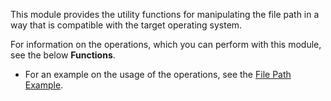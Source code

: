 This module provides the utility functions for manipulating the file path in a way that is compatible with 
the target operating system.

For information on the operations, which you can perform with this module, see the below **Functions**.

* For an example on the usage of the operations, see the [File Path Example](https://ballerina.io/v1-2/learn/by-example/filepath.html).
